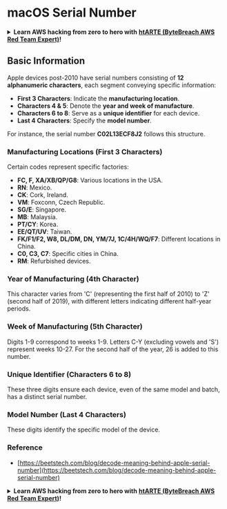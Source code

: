 # macOS Serial Number

<details>

<summary><strong>Learn AWS hacking from zero to hero with</strong> <a href="https://training.bytebreach.xyz/courses/arte"><strong>htARTE (ByteBreach AWS Red Team Expert)</strong></a><strong>!</strong></summary>

Other ways to support ByteBreach:

* If you want to see your **company advertised in ByteBreach** or **download ByteBreach in PDF** Check the [**SUBSCRIPTION PLANS**](https://github.com/sponsors/khulnasoft)!
* Get the [**official PEASS & ByteBreach swag**](https://peass.creator-spring.com)
* Discover [**The PEASS Family**](https://opensea.io/collection/the-peass-family), our collection of exclusive [**NFTs**](https://opensea.io/collection/the-peass-family)
* **Join the** 💬 [**Discord group**](https://discord.gg/hRep4RUj7f) or the [**telegram group**](https://t.me/peass) or **follow** us on **Twitter** 🐦 [**@khulnasoftm**](https://twitter.com/bytebreach_live)**.**
* **Share your hacking tricks by submitting PRs to the** [**ByteBreach**](https://github.com/khulnasoft/bytebreach) and [**ByteBreach Cloud**](https://github.com/khulnasoft/bytebreach-cloud) github repos.

</details>


## Basic Information

Apple devices post-2010 have serial numbers consisting of **12 alphanumeric characters**, each segment conveying specific information:

- **First 3 Characters**: Indicate the **manufacturing location**.
- **Characters 4 & 5**: Denote the **year and week of manufacture**.
- **Characters 6 to 8**: Serve as a **unique identifier** for each device.
- **Last 4 Characters**: Specify the **model number**.

For instance, the serial number **C02L13ECF8J2** follows this structure.

### **Manufacturing Locations (First 3 Characters)**
Certain codes represent specific factories:
- **FC, F, XA/XB/QP/G8**: Various locations in the USA.
- **RN**: Mexico.
- **CK**: Cork, Ireland.
- **VM**: Foxconn, Czech Republic.
- **SG/E**: Singapore.
- **MB**: Malaysia.
- **PT/CY**: Korea.
- **EE/QT/UV**: Taiwan.
- **FK/F1/F2, W8, DL/DM, DN, YM/7J, 1C/4H/WQ/F7**: Different locations in China.
- **C0, C3, C7**: Specific cities in China.
- **RM**: Refurbished devices.

### **Year of Manufacturing (4th Character)**
This character varies from 'C' (representing the first half of 2010) to 'Z' (second half of 2019), with different letters indicating different half-year periods.

### **Week of Manufacturing (5th Character)**
Digits 1-9 correspond to weeks 1-9. Letters C-Y (excluding vowels and 'S') represent weeks 10-27. For the second half of the year, 26 is added to this number.

### **Unique Identifier (Characters 6 to 8)**
These three digits ensure each device, even of the same model and batch, has a distinct serial number.

### **Model Number (Last 4 Characters)**
These digits identify the specific model of the device.

### Reference

* [https://beetstech.com/blog/decode-meaning-behind-apple-serial-number](https://beetstech.com/blog/decode-meaning-behind-apple-serial-number)

<details>

<summary><strong>Learn AWS hacking from zero to hero with</strong> <a href="https://training.bytebreach.xyz/courses/arte"><strong>htARTE (ByteBreach AWS Red Team Expert)</strong></a><strong>!</strong></summary>

Other ways to support ByteBreach:

* If you want to see your **company advertised in ByteBreach** or **download ByteBreach in PDF** Check the [**SUBSCRIPTION PLANS**](https://github.com/sponsors/khulnasoft)!
* Get the [**official PEASS & ByteBreach swag**](https://peass.creator-spring.com)
* Discover [**The PEASS Family**](https://opensea.io/collection/the-peass-family), our collection of exclusive [**NFTs**](https://opensea.io/collection/the-peass-family)
* **Join the** 💬 [**Discord group**](https://discord.gg/hRep4RUj7f) or the [**telegram group**](https://t.me/peass) or **follow** us on **Twitter** 🐦 [**@khulnasoftm**](https://twitter.com/bytebreach_live)**.**
* **Share your hacking tricks by submitting PRs to the** [**ByteBreach**](https://github.com/khulnasoft/bytebreach) and [**ByteBreach Cloud**](https://github.com/khulnasoft/bytebreach-cloud) github repos.

</details>
